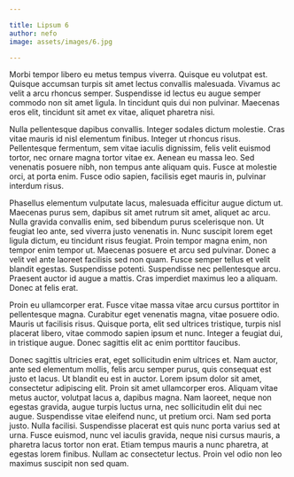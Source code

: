 ```yaml
---

title: Lipsum 6
author: nefo
image: assets/images/6.jpg

---
```


Morbi tempor libero eu metus tempus viverra. Quisque eu volutpat est. Quisque accumsan turpis sit amet lectus convallis malesuada. Vivamus ac velit a arcu rhoncus semper. Suspendisse id lectus eu augue semper commodo non sit amet ligula. In tincidunt quis dui non pulvinar. Maecenas eros elit, tincidunt sit amet ex vitae, aliquet pharetra nisi.

Nulla pellentesque dapibus convallis. Integer sodales dictum molestie. Cras vitae mauris id nisl elementum finibus. Integer ut rhoncus risus. Pellentesque fermentum, sem vitae iaculis dignissim, felis velit euismod tortor, nec ornare magna tortor vitae ex. Aenean eu massa leo. Sed venenatis posuere nibh, non tempus ante aliquam quis. Fusce at molestie orci, at porta enim. Fusce odio sapien, facilisis eget mauris in, pulvinar interdum risus.

Phasellus elementum vulputate lacus, malesuada efficitur augue dictum ut. Maecenas purus sem, dapibus sit amet rutrum sit amet, aliquet ac arcu. Nulla gravida convallis enim, sed bibendum purus scelerisque non. Ut feugiat leo ante, sed viverra justo venenatis in. Nunc suscipit lorem eget ligula dictum, eu tincidunt risus feugiat. Proin tempor magna enim, non tempor enim tempor ut. Maecenas posuere et arcu sed pulvinar. Donec a velit vel ante laoreet facilisis sed non quam. Fusce semper tellus et velit blandit egestas. Suspendisse potenti. Suspendisse nec pellentesque arcu. Praesent auctor id augue a mattis. Cras imperdiet maximus leo a aliquam. Donec at felis erat.

Proin eu ullamcorper erat. Fusce vitae massa vitae arcu cursus porttitor in pellentesque magna. Curabitur eget venenatis magna, vitae posuere odio. Mauris ut facilisis risus. Quisque porta, elit sed ultrices tristique, turpis nisl placerat libero, vitae commodo sapien ipsum et nunc. Integer a feugiat dui, in tristique augue. Donec sagittis elit ac enim porttitor faucibus.

Donec sagittis ultricies erat, eget sollicitudin enim ultrices et. Nam auctor, ante sed elementum mollis, felis arcu semper purus, quis consequat est justo et lacus. Ut blandit eu est in auctor. Lorem ipsum dolor sit amet, consectetur adipiscing elit. Proin sit amet ullamcorper eros. Aliquam vitae metus auctor, volutpat lacus a, dapibus magna. Nam laoreet, neque non egestas gravida, augue turpis luctus urna, nec sollicitudin elit dui nec augue. Suspendisse vitae eleifend nunc, ut pretium orci. Nam sed porta justo. Nulla facilisi. Suspendisse placerat est quis nunc porta varius sed at urna. Fusce euismod, nunc vel iaculis gravida, neque nisi cursus mauris, a pharetra lacus tortor non erat. Etiam tempus mauris a nunc pharetra, at egestas lorem finibus. Nullam ac consectetur lectus. Proin vel odio non leo maximus suscipit non sed quam.